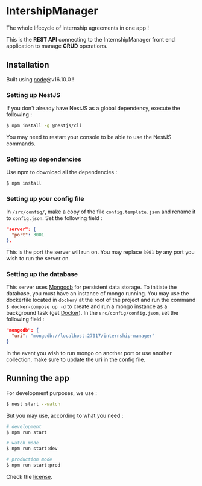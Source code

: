 # IntershipManager
The whole lifecycle of internship agreements in one app !

This is the **REST API** connecting to the InternshipManager front end application to manage **CRUD** operations.

## Installation

Built using [node](https://nodejs.org/en/)@v16.10.0 !

### Setting up NestJS

If you don't already have NestJS as a global dependency, execute the following :

```bash
$ npm install -g @nestjs/cli
```

You may need to restart your console to be able to use the NestJS commands.

### Setting up dependencies

Use npm to download all the dependencies :

```bash
$ npm install
```

### Setting up your config file

In `/src/config/`, make a copy of the file `config.template.json` and rename it to `config.json`. 
Set the following field :

```json
"server": {
  "port": 3001
},
```

This is the port the server will run on.
You may replace `3001` by any port you wish to run the server on.

### Setting up the database

This server uses [Mongodb](https://www.mongodb.com/) for persistent data storage. To initiate the database, you must have an instance of mongo running. You may use the dockerfile located in `docker/` at the root of the project and run the command `$ docker-compose up -d` to create and run a mongo instance as a background task (get [Docker](https://www.docker.com/)).
In the `src/config/config.json`, set the following field :

```json
"mongodb": {
  "uri": "mongodb://localhost:27017/internship-manager"
}
```

In the event you wish to run mongo on another port or use another collection, make sure to update the **uri** in the config file.

## Running the app

For development purposes, we use :

```bash
$ nest start --watch
```

But you may use, according to what you need :

```bash
# development
$ npm run start

# watch mode
$ npm run start:dev

# production mode
$ npm run start:prod
```

Check the [license](LICENSE).
